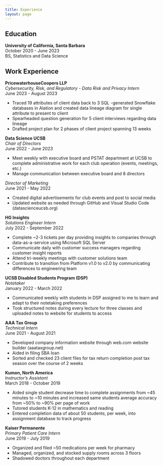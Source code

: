 ```yaml
---
title: Experience
layout: page
---
```

## Education    

**University of California, Santa Barbara**  
October 2020 - June 2023       
BS, Statistics and Data Science  

## Work Experience   

**PricewaterhouseCoopers LLP**  
*Cybersecurity, Risk, and Regulatory - Data Risk and Privacy Intern*  
June 2023 - August 2023  
- Traced 19 attributes of client data back to 3 SQL -generated Snowflake databases in Alation and created data lineage diagram for single attribute to present to client  
- Spearheaded question generation for 5 client interviews regarding data lineage  
- Drafted project plan for 2 phases of client project spanning 13 weeks  

**Data Science UCSB**     
*Chair of Directors*  
June 2022 - June 2023   
- Meet weekly with executive board and PSTAT department at UCSB to complete administrative work for each club operation (events, meetings, etc.)  
- Manage communication between executive board and 8 directors  

*Director of Marketing*  
June 2021 - May 2022  
- Created digital advertisements for club events and post to social media
- Updated website as needed through GitHub and Visual Studio Code (datascienceucsb.org)   

**HG Insights**  
*Solutions Engineer Intern*  
July 2022 - September 2022  
- Complete ~2-3 tickets per day providing insights to companies through data-as-a-service using Microsoft SQL Server  
- Communicate daily with customer success managers regarding customer insight reports  
- Attend tri-weekly meetings with customer solutions team  
- Contribute to transition from Platform v1.0 to v2.0 by communicating differences to engineering team  

**UCSB Disabled Students Program (DSP)**  
*Notetaker*  
January 2022 - March 2022  
- Communicated weekly with students in DSP assigned to me to learn and adapt to their notetaking preferences  
- Took structured notes during every lecture for three classes and uploaded notes to website for students to access  

**AAA Tax Group**   
*Technical Intern*    
June 2021 - August 2021    
- Developed company information website through web.com website builder (aaataxgroup.net)
- Aided in filing SBA loan
- Sorted and checked 23 client files for tax return completion post tax season over the course of 2 weeks

**Kumon, North America**  
*Instructor’s Assistant*     
March 2018 - October 2019  
- Aided single student decrease time to complete assignments from ~45 minutes to ~10 minutes and increased same students average accuracy from ~50% to ~90% per page of work
- Tutored students K-12 in mathematics and reading
- Entered completion data of about 50 students, per week, into assignment database to track progress

**Kaiser Permanente**   
*Primary Patient Care Intern*    
June 2019 - July 2019  
- Organized and filed ~50 medications per week for pharmacy
- Managed, organized, and stocked supply rooms across 3 floors
- Shadowed doctors throughout each department

